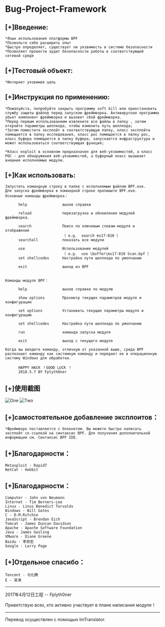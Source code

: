 Bug-Project-Framework
======================
[+]Введение:
---------
	*Язык использования платформы BPF
	*Позвольте себе расширить опыт
	*Быстро определяет, существует ли уязвимость в системе безопасности
	*Позволяет провести аудит безопасности работы в соответствующей сетевой среде


[+]Тестовый объект:
---------------
	*Интернет уязвимая цель


[+]Инструкция по применению:
---------------
	*Пожалуйста, попробуйте закрыть программу soft kill или приостановить службу защиты файлов перед запуском фреймворка. Антивирусная программа убьет компонент фреймворка и вызовет сбой фреймворка.
	*Перед первым использованием извлеките все файлы в папку , затем откройте параметры шеллкода, чтобы изменить путь шеллкода;
	*Затем поместите эксплойт в соответствующую папку, класс эксплойта помещается в папку исследования, класс poc помещается в папку poc, класс буфера помещается в папку буфера, запускается инфраструктура и может использоваться соответствующая функция;

	*Класс exploit в основном предназначен для веб-уязвимостей, а класс POC - для обнаружения веб-уязвимостей, а буферный класс вызывает внешние исполняемые модули.

[+]Как использовать:
------------------

    Запустить командную строку в папке с исполняемым файлом BPF.exe.
    Для запуска фреймворка в командной строке пропишите BPF.exe.
    Основные команды фреймворка：

          help                вызов справки

          reload              перезагрузка и обновление модулей фреймворка.

          search              Поиск по ключевым словам модуля и отображение
                              （ e.g.  search ms17-010 ）
          searchall           показать все модули

          use                 Использование модулей
                              （ e.g.  use \buffer\ms17-010 Scan.bpf ）
          set shellcodes      Настройка пути шеллкода по умолчанию

          exit                выход из BPF


    Команды модуля BPF：

          help                вызов справки по модулю

          show options        Просмотр текущих параметров модуля и конфигурации

          set options         Установить текущие параметры модуля и конфигурацию

          set shellcodes      Настройка пути шеллкода по умолчанию

          run                 команда запуска модуля

          exit                выход с текущего модуля

    Когда вы вводите команду, отличную от указанной выше, среда BPF распознает команду как системную команду и передает ее в операционную систему Windows для обработки.

          HAPPY HACK ！GOOD LUCK ！
          2018.5.7 BY Fplyth0ner

[+]使用截图
-------------
![One](https://github.com/Fplyth0ner-Combie/Bug-Project-Framework/blob/master/images/1.jpg)
![Two](https://github.com/Fplyth0ner-Combie/Bug-Project-Framework/blob/master/images/2.jpg)

[+]самостоятельное добавление эксплоитов：
----------------
	*Фреймворк поставляется с блокнотом. Вы можете быстро написать эксплойт со ссылкой на синтаксис BPF. Для получения дополнительной информации см. Синтаксис BPF IDE.


[+]Благодарности：
---------------
	Metasploit - Rapid7
	NetCat - Hobbit

[+]Благодарности：
-----------
	Computer - John von Neumann
	Internet - Tim Berners-Lee
	Linux - Linus Benedict Torvalds
	Windows - Bill Gates
	C - D.M.Ritchie
	JavaScript - Brendan Eich
	Tomcat - James Duncan Davidson
	Apache - Apache Software Foundation
	Java - James Gosling
	VMware - Diane Greene
	Baidu - 李彦宏
	Google - Larry Page


[+]Отдельное спасибо：
-------------
	Tencent - 马化腾
	E - 吴涛

---------------------------------
2017年4月12日工程  -- Fplyth0ner

Приветствую всех, кто активно участвует в плане написания модуля！

---------------------------------
Перевод осуществлен с помощью ImTranslator.
